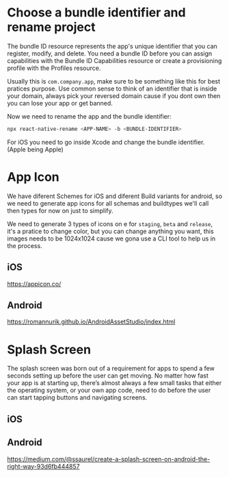 # Choose a bundle identifier and rename project

The bundle ID resource represents the app's unique identifier that you can register, modify, and delete. You need a bundle ID before you can assign capabilities with the Bundle ID Capabilities resource or create a provisioning profile with the Profiles resource.

Usually this is `com.company.app`, make sure to be something like this for best pratices purpose. Use common sense to think of an identifier that is inside your domain, always pick your reversed domain cause if you dont own then you can lose your app or get banned.

Now we need to rename the app and the bundle identifier:

```sh
npx react-native-rename <APP-NAME> -b <BUNDLE-IDENTIFIER>
```

For iOS you need to go inside Xcode and change the bundle identifier. (Apple being Apple)

# App Icon

We have diferent Schemes for iOS and diferent Build variants for android, so we need to generate app icons for all schemas and buildtypes we'll call then types for now on just to simplify.

We need to generate 3 types of icons on e for `staging`, `beta` and `release`, it's a pratice to change color, but you can change anything you want, this images needs to be 1024x1024 cause we gona use a CLI tool to help us in the process.

## iOS

https://appicon.co/

## Android

https://romannurik.github.io/AndroidAssetStudio/index.html

# Splash Screen

The splash screen was born out of a requirement for apps to spend a few seconds setting up before the user can get moving. No matter how fast your app is at starting up, there’s almost always a few small tasks that either the operating system, or your own app code, need to do before the user can start tapping buttons and navigating screens.

## iOS

## Android

https://medium.com/@ssaurel/create-a-splash-screen-on-android-the-right-way-93d6fb444857

